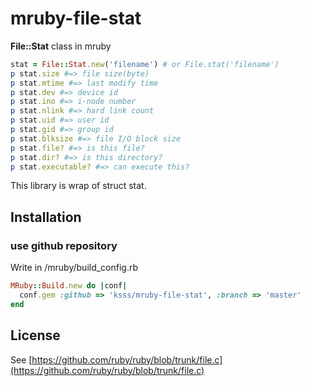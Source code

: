 # mruby-file-stat

**File::Stat** class in mruby

```ruby
stat = File::Stat.new('filename') # or File.stat('filename')
p stat.size #=> file size(byte)
p stat.mtime #=> last modify time
p stat.dev #=> device id
p stat.ino #=> i-node number
p stat.nlink #=> hard link count
p stat.uid #=> user id
p stat.gid #=> group id
p stat.blksize #=> file I/O block size
p stat.file? #=> is this file?
p stat.dir? #=> is this directory?
p stat.executable? #=> can execute this?
```

This library is wrap of struct stat.

## Installation

### use github repository

Write in /mruby/build_config.rb

```ruby
MRuby::Build.new do |conf|
  conf.gem :github => 'ksss/mruby-file-stat', :branch => 'master'
end
```

## License

See [https://github.com/ruby/ruby/blob/trunk/file.c](https://github.com/ruby/ruby/blob/trunk/file.c)

